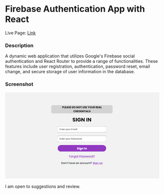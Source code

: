 # Firebase Authentication App with React

Live Page: [Link](https://firebase-auth-react-app.vercel.app/)

### Description

A dynamic web application that utilizes Google's Firebase social authentication and React Router to provide a range of functionalities. These features include user registration, authentication, password reset, email change, and secure storage of user information in the database.

### Screenshot

![](./Screenshot.png)

I am open to suggestions and review.
